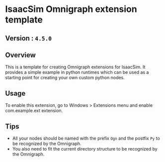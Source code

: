 # IsaacSim Omnigraph extension template 

## Version : `4.5.0`

## Overview

This is a template for creating Omnigraph extensions for IsaacSim. It provides a simple example in python runtimes which can be used as a starting point for creating your own custom python nodes. 


## Usage

To enable this extension, go to Windows > Extensions menu and enable com.example.ext extension.


## Tips

- All your nodes should be named with the prefix `Ogn` and the postfix `Py` to be recognized by the Omnigraph.
- You also need to fit the current directory structure to be recognized by the Omnigraph.
